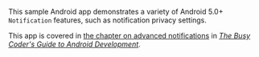This sample Android app demonstrates
a variety of Android 5.0+ `Notification` features, such as notification privacy settings.

This app is covered in 
[the chapter on advanced notifications](https://commonsware.com/Android/previews/advanced-notifications)
in [*The Busy Coder's Guide to Android Development*](https://commonsware.com/Android/).

